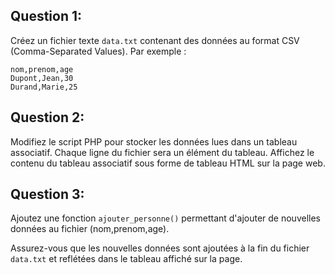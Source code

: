 ## Question 1:
Créez un fichier texte `data.txt` contenant des données au format CSV (Comma-Separated Values). Par exemple :
```
nom,prenom,age
Dupont,Jean,30
Durand,Marie,25
```
## Question 2:
Modifiez le script PHP pour stocker les données lues dans un tableau associatif. Chaque ligne du fichier sera un élément du tableau.
Affichez le contenu du tableau associatif sous forme de tableau HTML sur la page web.
## Question 3:
Ajoutez une fonction `ajouter_personne()` permettant d'ajouter de nouvelles données au fichier (nom,prenom,age).

Assurez-vous que les nouvelles données sont ajoutées à la fin du fichier `data.txt` et reflétées dans le tableau affiché sur la page.